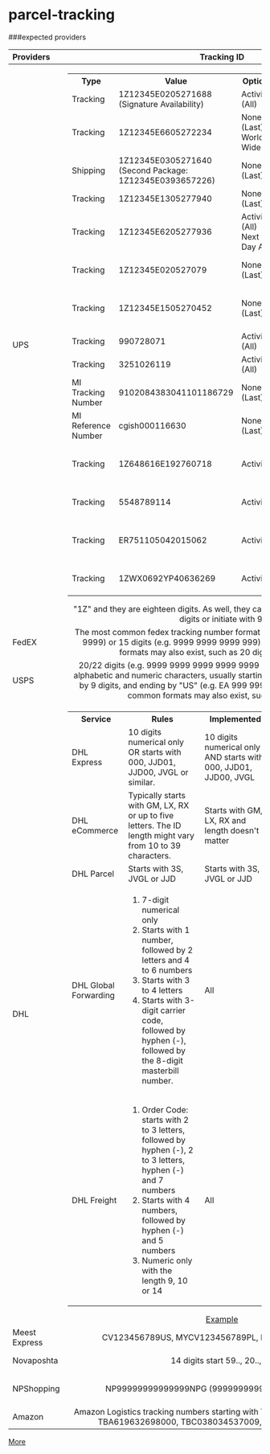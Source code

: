 # parcel-tracking

###expected providers

|    Providers    |                                                                                                                                                                                                                                                                                                                                                                                                                                                                                                                                                                                                                                                                                                                                                                                                                                                                                                                                                                                                                                                                                                            Tracking ID                                                                                                                                                                                                                                                                                                                                                                                                                                                                                                                                                                                                                                                                                                                                                                                                                                                                                                                                                                                                                                                                                                            |                                                                     API                                                                      |
|:----------------|:---------------------------------------------------------------------------------------------------------------------------------------------------------------------------------------------------------------------------------------------------------------------------------------------------------------------------------------------------------------------------------------------------------------------------------------------------------------------------------------------------------------------------------------------------------------------------------------------------------------------------------------------------------------------------------------------------------------------------------------------------------------------------------------------------------------------------------------------------------------------------------------------------------------------------------------------------------------------------------------------------------------------------------------------------------------------------------------------------------------------------------------------------------------------------------------------------------------------------------------------------------------------------------------------------------------------------------------------------------------------------------------------------------------------------------------------------------------------------------------------------------------------------------------------------------------------------------------------------------------------------------------------------------------------------------------------------------------------------------------------------------------------------------------------------------------------------------------------------------------------------------------------------------------------------------------------------------------------------------------------------------------------------------------------------------------------------------------------------------------------------------------------------------------------------------------------------------------------------------:|:--------------------------------------------------------------------------------------------------------------------------------------------:|
| UPS             | <table>  <tr>  <th>Type</th><th>Value</th><th> Option</th><th> Service</th><th> Response</th>  </tr>  <tr>  <td>Tracking</td><td>1Z12345E0205271688  (Signature Availability)</td><td>Activity (All)</td><td>2nd Day Air</td><td> Delivered</td>  </tr>  <tr>  <td>Tracking</td><td>1Z12345E6605272234</td><td> None (Last) World Wide </td><td>Express</td><td>Delivered</td>  </tr>  <tr>  <td>Shipping</td><td>1Z12345E0305271640  (Second Package:  1Z12345E0393657226)</td><td>None (Last)</td><td>Ground</td><td>Delivered</td>  </tr>  <tr>  <td>Tracking</td><td>1Z12345E1305277940</td><td>  None (Last)</td><td>Next Day Air   Saver</td><td>ORIGIN SCAN</td>  </tr>  <tr>  <td>Tracking</td><td>1Z12345E6205277936</td><td>Activity (All) Next Day Air </td><td>Saver</td><td>2nd Delivery attempt</td>  </tr>  <tr>  <td>Tracking</td><td>1Z12345E020527079</td><td>None (Last)</td><td></td><td>Invalid Tracking Number</td>  </tr>  <tr>  <td>Tracking</td><td>1Z12345E1505270452</td><td>None (Last)</td><td></td><td>No Tracking Information   Available</td>  </tr>  <tr>  <td>Tracking</td><td>990728071</td><td>Activity (All)</td><td>UPS Freight LTL</td><td>In Transit</td>  </tr>  <tr>  <td>Tracking</td><td>3251026119</td><td>Activity (All)</td><td></td><td>Delivered Origin CFS</td>  </tr>  <tr>  <td>MI Tracking Number</td><td>9102084383041101186729</td><td>None (Last)</td><td></td><td></td>  </tr>  <tr>  <td>MI Reference Number</td><td>cgish000116630</td><td> None (Last)</td><td></td><td></td>  </tr>  <tr>  <td>Tracking</td><td>1Z648616E192760718</td><td>Activity</td><td>UPS Worldwide Express Freight</td><td>Order Process by UPS</td>  </tr>  <tr>  <td>Tracking</td><td>5548789114</td><td>Activity</td><td>UPS Express Freight</td><td>Response for UPS Air Freight</td>  </tr>  <tr>  <td>Tracking</td><td>ER751105042015062</td><td>Activity</td><td>UPS Ocean</td><td>Response for UPS Ocean Freight</td>  </tr>  <tr>  <td>Tracking</td><td>1ZWX0692YP40636269</td><td>Activity</td><td>UPS SUREPOST</td><td>Response for UPS SUREPOST</td>  </tr>  </table>"1Z" and they are eighteen digits. As well, they can initiate with 8 and eighteen digits or initiate with 9. |                    [Tracking API](https://www.ups.com/ua/en/services/technology-integration/online-tools-tracking.page?)                     |
| FedEX           |                                                                                                                                                                                                                                                                                                                                                                                                                                                                                                                                                                                                                                                                                                                                                                                                                                                                                                                                                                                                              The most common fedex tracking number format is 12 digits (e.g. 9999 9999 9999) or 15 digits (e.g. 9999 9999 9999 999). Some other less common formats may also exist, such as 20 digits and 22 digits                                                                                                                                                                                                                                                                                                                                                                                                                                                                                                                                                                                                                                                                                                                                                                                                                                                                                                                                                                                                               |                                                               [Tracking API](https://developer.fedex.com/api/en-us/catalog/track/v1/docs.html)                                                               |
| USPS            |                                                                                                                                                                                                                                                                                                                                                                                                                                                                                                                                                                                                                                                                                                                                                                                                                                                                                                                                                                        20/22 digits (e.g. 9999 9999 9999 9999 9999 99), or a combination of 13 alphabetic and numeric characters, usually starting with 2 alphabets, following by 9 digits, and ending by "US" (e.g. EA 999 999 999 US). Some other less common formats may also exist, such as 10 digits                                                                                                                                                                                                                                                                                                                                                                                                                                                                                                                                                                                                                                                                                                                                                                                                                                                                                                                                                                         |                                                               [Tracking API](https://www.usps.com/business/web-tools-apis/documentation-updates.htm)                                                               |
| DHL             |                                                                                                                                                                                                                                                                                                            <table><tr><th>Service</th><th>Rules</th><th>Implemented</th><th>Example</th></tr><tr><td>DHL Express</td> <td>10 digits numerical only OR starts with 000, JJD01, JJD00, JVGL or similar.</td><td>10 digits numerical only AND starts with 000, JJD01, JJD00, JVGL</td> <td>1234567890 or JJD0099999999</td></tr><tr><td>DHL eCommerce</td> <td>Typically starts with GM, LX, RX or up to five letters. The ID length might vary from 10 to 39 characters.</td><td>Starts with GM, LX, RX and length doesn't matter</td> <td>GM99999999999 or 999999999999999999</td></tr><tr><td>DHL Parcel</td> <td>Starts with 3S, JVGL or JJD</td><td>Starts with 3S, JVGL or JJD</td> <td>3SBCC000123456 or JVGL9999999999</td></tr><tr><td>DHL Global Forwarding</td><td><ol><li>7-digit numerical only</li><li>Starts with 1 number, followed by 2 letters and 4 to 6 numbers</li><li>Starts with 3 to 4 letters</li><li>Starts with 3-digit carrier code, followed by hyphen (-), followed by the 8-digit masterbill number.</li></ol></td><td>All</td> <td><ol><li>1234567</li><li>1AB12345</li><li>ABC123456</li><li>123-12345678</li></ol></td></tr><tr><td>DHL Freight</td> <td><ol><li>Order Code: starts with 2 to 3 letters, followed by hyphen (-), 2 to 3 letters, hyphen (-) and 7 numbers</li><li>Starts with 4 numbers, followed by hyphen (-) and 5 numbers</li><li>Numeric only with the length 9, 10 or 14</li></ol></td><td>All</td> <td><ol><li>ABC-DE-1234567</li><li>1234-12345</li><li>123456789</li></ol></td></tr></table>[Example](https://www.dhl.com/pf-en/home/tracking/id-labels.html)                                                                                                                                                                                                                                                                                                             |                              [Tracking API](https://developer.dhl.com/api-catalog?f[0]=api_catalog_service%3A3)                              |
| Meest Express   |                                                                                                                                                                                                                                                                                                                                                                                                                                                                                                                                                                                                                                                                                                                                                                                                                                                                                                                                                                                                                                                                                          CV123456789US, MYCV123456789PL, MYCV123456789DE                                                                                                                                                                                                                                                                                                                                                                                                                                                                                                                                                                                                                                                                                                                                                                                                                                                                                                                                                                                                                                                                                          |                                  [Tracking API](https://wiki.meest-group.com/uk/4-vidstezhennia-vidpravlen)                                  |
| Novaposhta      |                                                                                                                                                                                                                                                                                                                                                                                                                                                                                                                                                                                                                                                                                                                                                                                                                                                                                                                                                                                                                                                                                                  14 digits start 59.., 20.., 1..                                                                                                                                                                                                                                                                                                                                                                                                                                                                                                                                                                                                                                                                                                                                                                                                                                                                                                                                                                                                                                                                                                  | [Tracking API](https://developers.novaposhta.ua/view/model/a99d2f28-8512-11ec-8ced-005056b2dbe1/method/a9ae7bc9-8512-11ec-8ced-005056b2dbe1) |
| NPShopping      |                                                                                                                                                                                                                                                                                                                                                                                                                                                                                                                                                                                                                                                                                                                                                                                                                                                                                                                                                                                                                                                                                       NP99999999999999NPG  (99999999999999 is a 14 digits)                                                                                                                                                                                                                                                                                                                                                                                                                                                                                                                                                                                                                                                                                                                                                                                                                                                                                                                                                                                                                                                                                        |                                                               Does not support                                                               |
| Amazon          |                                                                                                                                                                                                                                                                                                                                                                                                                                                                                                                                                                                                                                                                                                                                                                                                                                                                                                                                                                                                                                                   Amazon Logistics tracking numbers starting with TBA, TBM, TBC. For example TBA619632698000, TBC038034537009, TBAONT500361196.                                                                                                                                                                                                                                                                                                                                                                                                                                                                                                                                                                                                                                                                                                                                                                                                                                                                                                                                                                                                                                                   |                                                                      ?                                                                       |

[More](https://onlinetrackingnumbers.com/v4/)